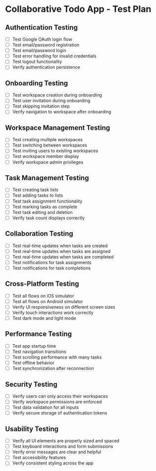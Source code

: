 # Collaborative Todo App - Test Plan

## Authentication Testing
- [ ] Test Google OAuth login flow
- [ ] Test email/password registration
- [ ] Test email/password login
- [ ] Test error handling for invalid credentials
- [ ] Test logout functionality
- [ ] Verify authentication persistence

## Onboarding Testing
- [ ] Test workspace creation during onboarding
- [ ] Test user invitation during onboarding
- [ ] Test skipping invitation step
- [ ] Verify navigation to workspace after onboarding

## Workspace Management Testing
- [ ] Test creating multiple workspaces
- [ ] Test switching between workspaces
- [ ] Test inviting users to existing workspaces
- [ ] Test workspace member display
- [ ] Verify workspace admin privileges

## Task Management Testing
- [ ] Test creating task lists
- [ ] Test adding tasks to lists
- [ ] Test task assignment functionality
- [ ] Test marking tasks as complete
- [ ] Test task editing and deletion
- [ ] Verify task count displays correctly

## Collaboration Testing
- [ ] Test real-time updates when tasks are created
- [ ] Test real-time updates when tasks are assigned
- [ ] Test real-time updates when tasks are completed
- [ ] Test notifications for task assignments
- [ ] Test notifications for task completions

## Cross-Platform Testing
- [ ] Test all flows on iOS simulator
- [ ] Test all flows on Android simulator
- [ ] Verify UI responsiveness on different screen sizes
- [ ] Verify touch interactions work correctly
- [ ] Test dark mode and light mode

## Performance Testing
- [ ] Test app startup time
- [ ] Test navigation transitions
- [ ] Test scrolling performance with many tasks
- [ ] Test offline behavior
- [ ] Test synchronization after reconnection

## Security Testing
- [ ] Verify users can only access their workspaces
- [ ] Verify workspace permissions are enforced
- [ ] Test data validation for all inputs
- [ ] Verify secure storage of authentication tokens

## Usability Testing
- [ ] Verify all UI elements are properly sized and spaced
- [ ] Test keyboard interactions and form submissions
- [ ] Verify error messages are clear and helpful
- [ ] Test accessibility features
- [ ] Verify consistent styling across the app
